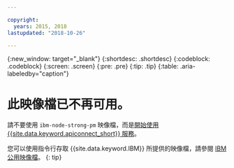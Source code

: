 ```yaml
---

copyright:
  years: 2015, 2018
lastupdated: "2018-10-26"

---
```


{:new_window: target="_blank"}
{:shortdesc: .shortdesc}
{:codeblock: .codeblock}
{:screen: .screen}
{:pre: .pre}
{:tip: .tip} 
{:table: .aria-labeledby="caption"}

# 此映像檔已不再可用。

請不要使用 `ibm-node-strong-pm` 映像檔，而是[開始使用 {{site.data.keyword.apiconnect_short}} 服務](/docs/services/apiconnect/index.html#index)。

您可以使用指令行存取 {{site.data.keyword.IBM}} 所提供的映像檔，請參閱 [IBM 公用映像檔](/docs/services/Registry/registry_public_images.html#public_images)。
{: tip}
